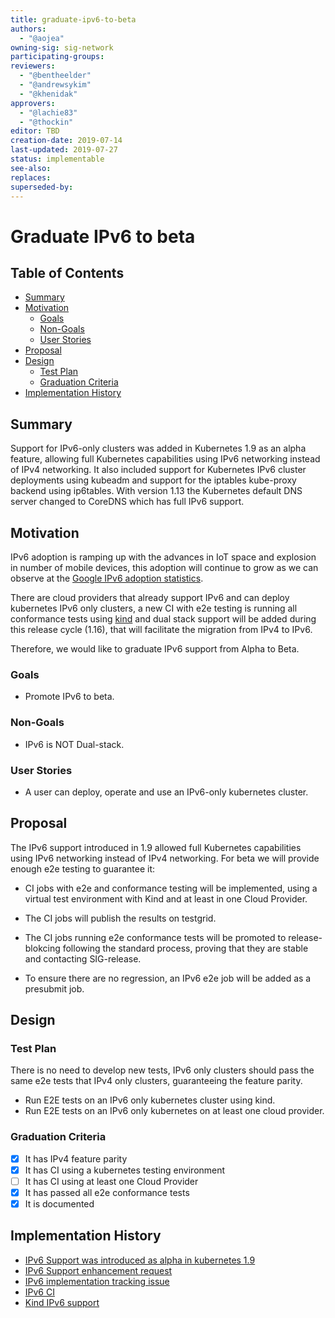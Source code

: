 ```yaml
---
title: graduate-ipv6-to-beta
authors:
  - "@aojea"
owning-sig: sig-network
participating-groups:
reviewers:
  - "@bentheelder"
  - "@andrewsykim"
  - "@khenidak"
approvers:
  - "@lachie83"
  - "@thockin"
editor: TBD
creation-date: 2019-07-14
last-updated: 2019-07-27
status: implementable
see-also:
replaces:
superseded-by:
---
```


# Graduate IPv6 to beta

## Table of Contents

<!-- toc -->
- [Summary](#summary)
- [Motivation](#motivation)
  - [Goals](#goals)
  - [Non-Goals](#non-goals)
  - [User Stories](#user-stories)
- [Proposal](#proposal)
- [Design](#design)
  - [Test Plan](#test-plan)
  - [Graduation Criteria](#graduation-criteria)
- [Implementation History](#implementation-history)
<!-- /toc -->

## Summary

Support for IPv6-only clusters was added in Kubernetes 1.9 as an alpha feature, allowing full Kubernetes capabilities using IPv6 networking instead of IPv4 networking. It also included support for Kubernetes IPv6 cluster deployments using kubeadm and support for the iptables kube-proxy backend using ip6tables. With version 1.13 the Kubernetes default DNS server changed to CoreDNS which has full IPv6 support.

## Motivation

IPv6 adoption is ramping up with the advances in IoT space and explosion in number of mobile devices, this adoption will continue to grow as we can observe at the [Google IPv6 adoption statistics](https://www.google.com/intl/en/ipv6/statistics.html).

There are cloud providers that already support IPv6 and can deploy kubernetes IPv6 only clusters, a new CI with e2e testing is running all conformance tests using [kind](https://kind.sigs.k8s.io/) and dual stack support will be added during this release cycle (1.16), that will facilitate the migration from IPv4 to IPv6.

Therefore, we would like to graduate IPv6 support from Alpha to Beta.

### Goals

* Promote IPv6 to beta.

### Non-Goals

* IPv6 is NOT Dual-stack.

### User Stories

* A user can deploy, operate and use an IPv6-only kubernetes cluster.

## Proposal

The IPv6 support introduced in 1.9 allowed full Kubernetes capabilities using IPv6 networking instead of IPv4 networking. For beta we will provide enough e2e testing to guarantee it:

* CI jobs with e2e and conformance testing will be implemented, using a virtual test environment with Kind and at least in one Cloud Provider.

* The CI jobs will publish the results on testgrid.

* The CI jobs running e2e conformance tests will be promoted to release-blokcing following the standard process, proving that they are stable and contacting SIG-release.

* To ensure there are no regression, an IPv6 e2e job will be added as a presubmit job.

## Design

### Test Plan

There is no need to develop new tests, IPv6 only clusters should pass the same e2e tests that IPv4 only clusters, guaranteeing the feature parity.

- Run E2E tests on an IPv6 only kubernetes cluster using kind.
- Run E2E tests on an IPv6 only kubernetes on at least one cloud provider.

### Graduation Criteria
- [x] It has IPv4 feature parity
- [x] It has CI using a kubernetes testing environment
- [ ] It has CI using at least one Cloud Provider
- [x] It has passed all e2e conformance tests
- [x] It is documented

## Implementation History

- [IPv6 Support was introduced as alpha in kubernetes 1.9](https://github.com/kubernetes/kubernetes/blob/release-1.9/CHANGELOG-1.9.md#ipv6)
- [IPv6 Support enhancement request](https://github.com/kubernetes/enhancements/issues/508)
- [IPv6 implementation tracking issue](https://github.com/kubernetes/kubernetes/issues/1443)
- [IPv6 CI](https://testgrid.k8s.io/conformance-kind#kind%20(IPv6),%20master%20(dev)) 
- [Kind IPv6 support](https://github.com/kubernetes-sigs/kind/pull/636)
